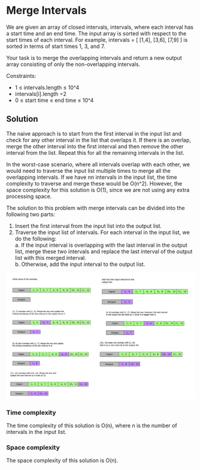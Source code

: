 # Merge Intervals

We are given an array of closed intervals, intervals, where each interval has a start time and an end time. The input array is sorted with respect to the start times of each interval. For example, intervals = [ [1,4], [3,6], [7,9] ] is sorted in terms of start times 1, 3, and 7.

Your task is to merge the overlapping intervals and return a new output array consisting of only the non-overlapping intervals.

Constraints:

- 1 ≤ intervals.length ≤ 10^4
- intervals[i].length =2
- 0 ≤ start time ≤ end time ≤ 10^4

## Solution

The naive approach is to start from the first interval in the input list and check for any other interval in the list that overlaps it. If there is an overlap, merge the other interval into the first interval and then remove the other interval from the list. Repeat this for all the remaining intervals in the list.

In the worst-case scenario, where all intervals overlap with each other, we would need to traverse the input list multiple times to merge all the overlapping intervals. If we have nn intervals in the input list, the time complexity to traverse and merge these would be O(n^2). However, the space complexity for this solution is O(1), since we are not using any extra processing space.

The solution to this problem with merge intervals can be divided into the following two parts:

1. Insert the first interval from the input list into the output list.
2. Traverse the input list of intervals. For each interval in the input list, we do the following:  
   a. If the input interval is overlapping with the last interval in the output list, merge these two intervals and replace the last interval of the output list with this merged interval.  
   b. Otherwise, add the input interval to the output list.

![](../../../../../../img/12.35.00.png)

### Time complexity

The time complexity of this solution is O(n), where n is the number of intervals in the input list.

### Space complexity

The space complexity of this solution is O(n).
